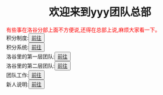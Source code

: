<html>
	<head>
		<title>yyy团队的总部</title>
	    <style type="text/css">
		<!--
			.red{color:#FF0000}
			.green{color:#00FF00}
			.purple{color: #FF00FF}
		-->
        </style>
	</head>
	<body>
		<h1><center>欢迎来到yyy团队总部</center></h1>
		<div class="red">有些事在洛谷分部上面不方便说,还得在总部上说,麻烦大家看一下。</div>
		<div>积分制度:<button title="hello"><a href="https://zhouningyuan1234.github.io/zhidu/">前往</a></button></div>
		<div>积分系统:<button title="hello"><a href="https://zhouningyuan1234.github.io/xitong/">前往</a></button></div>
		<div>洛谷里的第一层团队:<button title="hello"><a href="https://www.luogu.org/team/show?teamid=18368">前往</a></button></div>
		<div>洛谷里的第二层团队:<button title="hello"><a href="https://www.luogu.org/team/show?teamid=18753">前往</a></button></div>
		<div>团队工作:<button title="hello"><a href="https://zhouningyuan1234.github.io/tuanduigongzuo/">前往</a></button></div>
		<div>新人说明:<button title="hello"><a href="https://zhouningyuan1234.github.io/xinrenshuoming/
">前往</a></button></div>
	</body>
</html>
